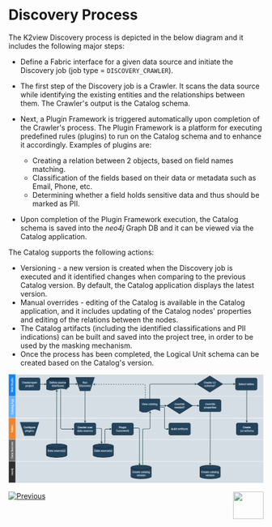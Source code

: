 <web>

# Discovery Process

The K2view Discovery process is depicted in the below diagram and it includes the following major steps:

* Define a Fabric interface for a given data source and initiate the Discovery job (job type = ```DISCOVERY_CRAWLER```).
* The first step of the Discovery job is a Crawler. It scans the data source while identifying the existing entities and the relationships between them. The Crawler's output is the Catalog schema.
* Next, a Plugin Framework is triggered automatically upon completion of the Crawler's process. The Plugin Framework is a platform for executing predefined rules (plugins) to run on the Catalog schema and to enhance it accordingly. Examples of plugins are: 
  * Creating a relation between 2 objects, based on field names matching.
  * Classification of the fields based on their data or metadata such as Email, Phone, etc.
  * Determining whether a field holds sensitive data and thus should be marked as PII.


* Upon completion of the Plugin Framework execution, the Catalog schema is saved into the *neo4j* Graph DB and it can be viewed via the Catalog application.

The Catalog supports the following actions:


* Versioning - a new version is created when the Discovery job is executed and it identified changes when comparing to the previous Catalog version. By default, the Catalog application displays the latest version.
* Manual overrides - editing of the Catalog is available in the Catalog application, and it includes updating of the Catalog nodes' properties and editing of the relations between the nodes.
* The Catalog artifacts (including the identified classifications and PII indications) can be built and saved into the project tree, in order to be used by the masking mechanism. 
* Once the process has been completed, the Logical Unit schema can be created based on the Catalog's version.

![](images/DiscoveryE2E.png)



[![Previous](/articles/images/Previous.png)](02_catalog_vocabulary.md)[<img align="right" width="60" height="54" src="/articles/images/Next.png">](04_plugin_framework.md) 

</web>
